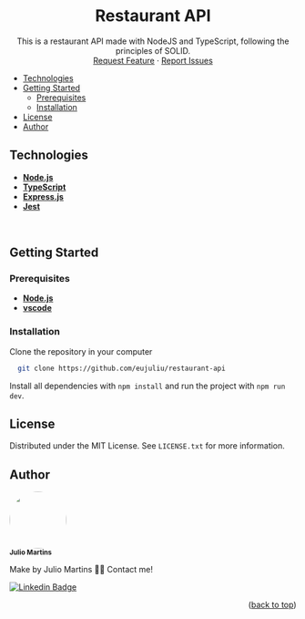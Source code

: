 <a name="readme-top"></a>

<div align="center">
  <h1 align="center">Restaurant API</h1>

  <p align="center">
    This is a restaurant API made with NodeJS and TypeScript, following the principles of SOLID.
    <br />
    <a href="https://github.com/eujuliu/restaurant-api/pulls">Request Feature</a>
    ·
    <a href="https://github.com/eujuliu/restaurant-api/issues">Report Issues</a>
  </p>
</div>

<ul>
  <li>
    <a href="#technologies">Technologies</a>
  </li>
  <li>
    <a href="#getting-started">Getting Started</a>
    <ul>
      <li><a href="#prerequisites">Prerequisites</a></li>
      <li><a href="#installation">Installation</a></li>
    </ul>
  </li>
  <li><a href="#license">License</a></li>
  <li><a href="#author">Author</a></li>
</ul>

## Technologies

- **[Node.js](https://nodejs.org/en/)**
- **[TypeScript](https://www.typescriptlang.org/)**
- **[Express.js](https://expressjs.com/)**
- **[Jest](https://jestjs.io/)**

<br />

## Getting Started

### Prerequisites

- **[Node.js](https://nodejs.org/en/)**
- **[vscode](https://code.visualstudio.com/)**

### Installation

Clone the repository in your computer

```bash
  git clone https://github.com/eujuliu/restaurant-api
```

Install all dependencies with `npm install` and run the project with `npm run dev`.

## License

Distributed under the MIT License. See `LICENSE.txt` for more information.

## Author

<img style="border-radius: 50%;" src="https://avatars.githubusercontent.com/u/49854105?v=4" width="100px;" alt=""/>
<br />
<sub><b>Julio Martins</b></sub></a>

Make by Julio Martins 👋🏽 Contact me!

[![Linkedin Badge](https://img.shields.io/badge/-@jjuliomarttins-1262BF?style=for-the-badge&labelColor=1262BF&logo=linkedin&logoColor=white&link=https://twitter.com/jjuliomarttins)](https://www.linkedin.com/in/jjuliomarttins/)

<p align="right">(<a href="#readme-top">back to top</a>)</p>
